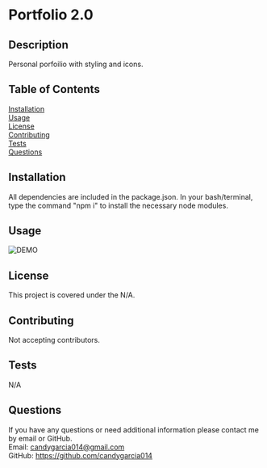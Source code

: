 # Portfolio 2.0
## **Description**
Personal porfoilio with styling and icons.  


## **Table of Contents**
[Installation](#Installation)
<br>
[Usage](#Usage)
<br>
[License](#License)
<br>
[Contributing](#Contributing)
<br>
[Tests](#Tests)
<br>
[Questions](#Questions)

## **Installation**
All dependencies are included in the package.json. In your bash/terminal, type  the command "npm i" to install the necessary node modules.

## **Usage**
![DEMO]( images/README.gif)


## **License**
This project is covered under the N/A.

## **Contributing**
Not accepting contributors. 

## **Tests**
N/A

## **Questions**
If you have any questions or need additional information please contact me by email or GitHub.
<br>
Email: candygarcia014@gmail.com
<br>
GitHub: https://github.com/candygarcia014